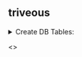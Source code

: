 ## triveous
<details>
<summary>
Create DB Tables:
</summary>
    To setup database, Create db and table usings Schema.sql file which is provided here. please use the querys to create database and tables by running all the query at once and you are good to go.
</details>

<>

